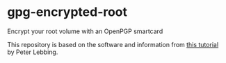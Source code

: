 # gpg-encrypted-root
Encrypt your root volume with an OpenPGP smartcard

This repository is based on the software and information from [this tutorial](http://digitalbrains.com/2014/gpgcryptroot) by Peter Lebbing.
